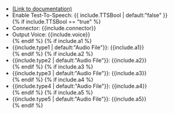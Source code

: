 <ul>
<li><a href="https://help.webex.com/en-us/article/n5595zd/Webex-Contact-Center-Setup-and-Administration-Guide#Cisco_Concept.dita_19353180-2d4f-41eb-b081-6d817451470b">(Link to documentation)</a></li>
<li> Enable Test-To-Speech: {{ include.TTSBool | default:"false" }}</li>
{% if include.TTSBool == "true" %}<li>Connector: {{include.connector}} </li> 
<li>Output Voice: {{include.voice}} </li>  {% endif %}
{% if include.a1 %}<li> {{include.type1 | default:"Audio File"}}: {{include.a1}}</li> {% endif %}
{% if include.a2 %}<li> {{include.type2 | default:"Audio File"}}: {{include.a2}}</li> {% endif %}
{% if include.a3 %}<li> {{include.type3 | default:"Audio File"}}: {{include.a3}}</li> {% endif %}
{% if include.a4 %}<li> {{include.type4 | default:"Audio File"}}: {{include.a4}}</li> {% endif %}
{% if include.a5 %}<li> {{include.type5 | default:"Audio File"}}: {{include.a5}}</li> {% endif %}
</ul>